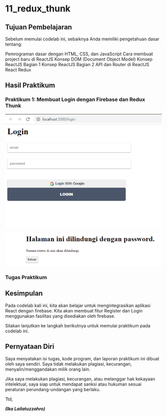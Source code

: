 # 11_redux_thunk

## Tujuan Pembelajaran

Sebelum memulai codelab ini, sebaiknya Anda memiliki pengetahuan dasar tentang:

Pemrograman dasar dengan HTML, CSS, dan JavaScript
Cara membuat project baru di ReactJS
Konsep DOM (Document Object Model)
Konsep ReactJS Bagian 1
Konsep ReactJS Bagian 2
API dan Router di ReactJS
React Redux

## Hasil Praktikum

### Praktikum 1: Membuat Login dengan Firebase dan Redux Thunk

![Hasil login1](img/login.PNG)

![Hasil](img/home.PNG)

### Tugas Praktikum


## Kesimpulan

Pada codelab kali ini, kita akan belajar untuk mengintegrasikan aplikasi React dengan firebase. Kita akan membuat fitur Register dan Login menggunakan fasilitas yang disediakan oleh firebase.

Silakan lanjutkan ke langkah berikutnya untuk memulai praktikum pada codelab ini.

## Pernyataan Diri

Saya menyatakan isi tugas, kode program, dan laporan praktikum ini dibuat oleh saya sendiri. Saya tidak melakukan plagiasi, kecurangan, menyalin/menggandakan milik orang lain.

Jika saya melakukan plagiasi, kecurangan, atau melanggar hak kekayaan intelektual, saya siap untuk mendapat sanksi atau hukuman sesuai peraturan perundang-undangan yang berlaku.

Ttd,

***(Ika Lailatuzzahro)***

